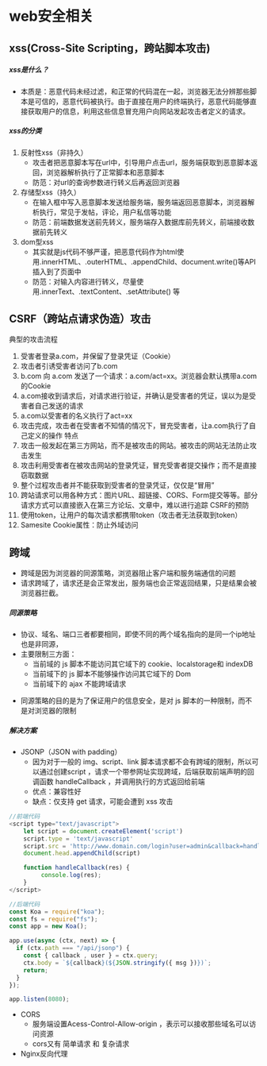 # web安全相关

## xss(Cross-Site Scripting，跨站脚本攻击)
##### xss是什么？
+ 本质是：恶意代码未经过滤，和正常的代码混在一起，浏览器无法分辨那些脚本是可信的，恶意代码被执行。由于直接在用户的终端执行，恶意代码能够直接获取用户的信息，利用这些信息冒充用户向网站发起攻击者定义的请求。
##### xss的分类
1. 反射性xss（非持久） 
    - 攻击者把恶意脚本写在url中，引导用户点击url，服务端获取到恶意脚本返回，浏览器解析执行了正常脚本和恶意脚本
    -  防范：对url的查询参数进行转义后再返回浏览器
2. 存储型xss（持久） 
    -  在输入框中写入恶意脚本发送给服务端，服务端返回恶意脚本，浏览器解析执行，常见于发帖，评论，用户私信等功能
    -  防范：前端数据发送前先转义，服务端存入数据库前先转义，前端接收数据前先转义
3. dom型xss 
    -  其实就是js代码不够严谨，把恶意代码作为html使用.innerHTML、.outerHTML、.appendChild、document.write()等API插入到了页面中
    -  防范：对输入内容进行转义，尽量使用.innerText、.textContent、.setAttribute() 等
## CSRF（跨站点请求伪造）攻击
典型的攻击流程
1. 受害者登录a.com，并保留了登录凭证（Cookie）
2. 攻击者引诱受害者访问了b.com
3. b.com 向 a.com 发送了一个请求：a.com/act=xx。浏览器会默认携带a.com的Cookie
4. a.com接收到请求后，对请求进行验证，并确认是受害者的凭证，误以为是受害者自己发送的请求
5. a.com以受害者的名义执行了act=xx
6. 攻击完成，攻击者在受害者不知情的情况下，冒充受害者，让a.com执行了自己定义的操作
特点
1. 攻击一般发起在第三方网站，而不是被攻击的网站。被攻击的网站无法防止攻击发生
2. 攻击利用受害者在被攻击网站的登录凭证，冒充受害者提交操作；而不是直接窃取数据
3. 整个过程攻击者并不能获取到受害者的登录凭证，仅仅是“冒用”
4. 跨站请求可以用各种方式：图片URL、超链接、CORS、Form提交等等。部分请求方式可以直接嵌入在第三方论坛、文章中，难以进行追踪
CSRF的预防
1. 使用token，让用户的每次请求都携带token（攻击者无法获取到token）
2. Samesite Cookie属性：防止外域访问
## 跨域
- 跨域是因为浏览器的同源策略，浏览器阻止客户端和服务端通信的问题
- 请求跨域了，请求还是会正常发出，服务端也会正常返回结果，只是结果会被浏览器拦截。
##### 同源策略
- 协议、域名、端口三者都要相同，即使不同的两个域名指向的是同一个ip地址也是非同源，
- 主要限制三方面：
  -  当前域的 js 脚本不能访问其它域下的 cookie、localstorage和 indexDB
  -  当前域下的 js 脚本不能够操作访问其它域下的 Dom
  -  当前域下的 ajax 不能跨域请求
+ 同源策略的目的是为了保证用户的信息安全，是对 js 脚本的一种限制，而不是对浏览器的限制
##### 解决方案
- JSONP（JSON with padding）
    +  因为对于一般的 img、script、link 脚本请求都不会有跨域的限制，所以可以通过创建script ，请求一个带参网址实现跨域，后端获取前端声明的回调函数 handleCallback ，并调用执行的方式返回给前端
    + 优点：兼容性好
    + 缺点：仅支持 get 请求，可能会遭到 xss 攻击
```js
//前端代码
<script type="text/javascript">
    let script = document.createElement('script')
    script.type = 'text/javascript'
    script.src = 'http://www.domain.com/login?user=admin&callback=handleCallback'
    document.head.appendChild(script)

    function handleCallback(res) {
         console.log(res);
    }
</script>

//后端代码
const Koa = require("koa");
const fs = require("fs");
const app = new Koa();

app.use(async (ctx, next) => {
  if (ctx.path === "/api/jsonp") {
    const { callback , user } = ctx.query;
    ctx.body = `${callback}(${JSON.stringify({ msg })})`;
    return;
  }
});

app.listen(8080);
```
- CORS
    +  服务端设置Acess-Control-Allow-origin ，表示可以接收那些域名可以访问资源
    + cors又有 简单请求 和 复杂请求
- Nginx反向代理

